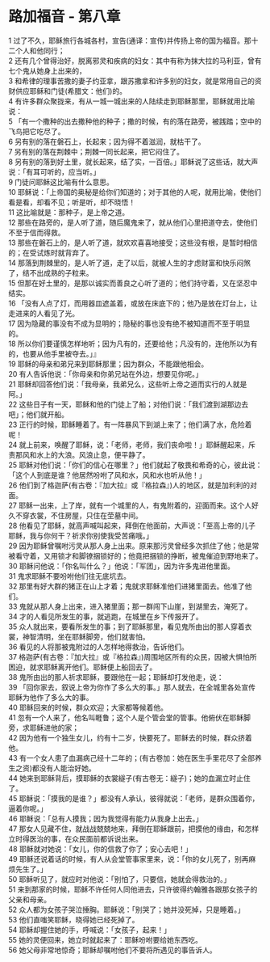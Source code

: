 # 路加福音 - 第八章
  
 1 过了不久，耶稣旅行各城各村，宣告(通译：宣传)并传扬上帝的国为福音。那十二个人和他同行；  
 2 还有几个曾得治好，脱离邪灵和疾病的妇女：其中有称为抹大拉的马利亚，曾有七个鬼从她身上出来的，  
 3 和希律的理事苦撒的妻子约亚拿，跟苏撒拿和许多别的妇女，就是常用自己的资财供应耶稣和门徒(希腊文：他们)的。  
 4 有许多群众聚拢来，有从一城一城出来的人陆续走到耶稣那里，耶稣就用比喻说：  
 5 「有一个撒种的出去撒种他的种子；撒的时候，有的落在路旁，被践踏；空中的飞鸟把它吃尽了。  
 6 另有别的落在磐石上，长起来；因为得不着滋润，就枯干了。  
 7 另有别的落在荆棘中；荆棘一同长起来，把它闷住了。  
 8 另有别的落到好土里，就长起来，结了实，一百倍。」耶稣说了这些话，就大声说：「有耳可听的，应当听。」  
 9 门徒问耶稣这比喻有什么意思。  
 10 耶稣说：「上帝国的奥秘是给你们知道的；对于其他的人呢，就用比喻，使他们看是看，却看不见；听是听，却不晓悟！  
 11 这比喻就是：那种子，是上帝之道。  
 12 那些在路旁的，是人听了道，随后魔鬼来了，就从他们心里把道夺去，使他们不至于信而得救。  
 13 那些在磐石上的，是人听了道，就欢欢喜喜地接受；这些没有根，是暂时相信的；在受试炼时就背弃了。  
 14 那落到荆棘里的，是人听了道，走了以后，就被人生的才虑财富和快乐闷煞了，结不出成熟的子粒来。  
 15 但那在好土里的，是那以诚实而善良之心听了道的；他们持守着，又在坚忍中结实。  
 16 「没有人点了灯，而用器皿遮盖着，或放在床底下的；他乃是放在灯台上，让走进来的人看见了光。  
 17 因为隐藏的事没有不成为显明的；隐秘的事也没有绝不被知道而不至于明显的。  
 18 所以你们要谨慎怎样地听；因为凡有的，还要给他；凡没有的，连他所以为有的，也要从他手里被夺去。」』  
 19 耶稣的母亲和弟兄来到耶稣那里；因为群众，不能跟他相会。  
 20 有人告诉他说：「你母亲和你弟兄站在外边，想要见你呢。」  
 21 耶稣却回答他们说：「我母亲，我弟兄么，这些听上帝之道而实行的人就是阿。」  
 22 这些日子有一天，耶稣和他的门徒上了船；对他们说：「我们渡到湖那边去吧」；他们就开船。  
 23 正行的时候，耶稣睡着了。有一阵暴风下到湖上来了；他们满了水，危险着呢！  
 24 就上前来，唤醒了耶稣，说：「老师，老师，我们丧命啦！」耶稣醒起来，斥责那风和水上的大浪。风浪止息，便平静了。  
 25 耶稣对他们说：「你们的信心在哪里？」他们就起了敬畏和希奇的心，彼此说：「这个人到底是谁？他居然吩咐了风和水，风和水也听从他！」  
 26 他们到了格迦萨(有古卷：『加大拉』或『格拉森』)人的地区，就是加利利的对面。  
 27 耶稣一出来，上了岸，就有一个城里的人，有鬼附着的，迎面而来。这个人好久不穿衣裳，不住房屋，只住在茔墓中间。  
 28 他看见了耶稣，就高声喊叫起来，拜倒在他面前，大声说：「至高上帝的儿子耶稣，我与你何干？祈求你别使我受苦痛哦。」  
 29 因为耶稣曾嘱咐污灵从那人身上出来。原来那污灵曾经多次抓住了他；他是常被看守着，又用锁才和脚镣捆锁好的；他竟把捆锁的挣断，被鬼催迫到野地来了。  
 30 耶稣问他说：「你名叫什么？」他说：「军团」，因为许多鬼进他里面。  
 31 鬼求耶稣不要吩咐他们往无底坑去。  
 32 那里有好大群的猪正在山上才着；鬼就求耶稣准他们进猪里面去。他准了他们。  
 33 鬼就从那人身上出来，进入猪里面；那一群闯下山崖，到湖里去，淹死了。  
 34 才的人看见所发生的事，就逃跑，在城里在乡下传报开了。  
 35 众人就出来，要看所发生的事；到了耶稣那里，看见鬼所由出的那人穿着衣裳，神智清明，坐在耶稣脚旁，他们就害怕。  
 36 看见的人将那被鬼附过的人怎样地得救治，告诉他们。  
 37 格迦萨(有古卷：『加大拉』或『格拉森』)周围地区所有的众民，因被大惧怕所困迫，就求耶稣离开他们。耶稣便上船回去了。  
 38 鬼所由出的那人祈求耶稣，要跟他在一起；耶稣却打发他走，说：  
 39 「回你家去，叙说上帝为你作了多么大的事。」那人就去，在全城里各处宣传耶稣为他作了多么大的事。  
 40 耶稣回来的时候，群众欢迎；大家都等候着他。  
 41 忽有一个人来了，他名叫睚鲁；这个人是个管会堂的管事。他俯伏在耶稣脚旁，求耶稣进他的家；  
 42 因为他有一个独生女儿，约有十二岁，快要死了。耶稣去的时候，群众挤着他。  
 43 有一个女人患了血漏病己经十二年的；(有古卷加：她在医生手里花尽了全部养生之资)都没有人能治好她。  
 44 她来到耶稣背后，摸耶稣的衣裳繸子(有古卷无：繸子)；她的血漏立时止住了。  
 45 耶稣说：「摸我的是谁？」都没有人承认，彼得就说：「老师，是群众围着你，逼着你呢。」  
 46 耶稣说：「总有人摸我；因为我觉得有能力从我身上出去。」  
 47 那女人见藏不住，就战战兢兢地来，拜倒在耶稣跟前，把摸他的缘由，和怎样立时得医治的事，在众民面前都诉说出来。  
 48 耶稣就对她说：「女儿，你的信救了你了；安心去吧！」  
 49 耶稣还说着话的时候，有人从会堂管事家里来，说：「你的女儿死了，别再麻烦先生了。」  
 50 耶稣听见了，就应时对他说：「别怕了，只要信，她就会得救治的。」  
 51 来到那家的时候，耶稣不许任何人同他进去，只许彼得约翰雅各跟那女孩子的父亲和母亲。  
 52 众人都为女孩子哭泣捶胸。耶稣说：「别哭了；她并没死掉，只是睡着。」  
 53 他们直嗤笑耶稣，晓得她已经死掉了。  
 54 耶稣却握住她的手，呼喊说：「女孩子，起来！」  
 55 她的灵便回来，她立时就起来了：耶稣吩咐要给她东西吃。  
 56 她父母非常地惊奇；耶稣却嘱咐他们不要将所遇见的事告诉人。